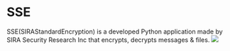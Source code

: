 # SSE
SSE(SIRAStandardEncryption) is a developed Python application made by SIRA Security Research Inc that encrypts, decrypts messages &amp; files.
![](https://raw.githubusercontent.com/SIRASec/SSE/main/sse_SIRA.png?token=AKZEDCDBAPOFKV63GHCXCY3ARRFDI)
